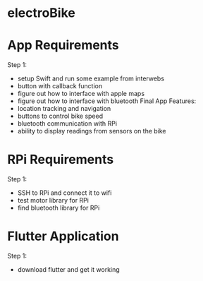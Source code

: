 # electroBike

# App Requirements
Step 1:
- setup Swift and run some example from interwebs
- button with callback function
- figure out how to interface with apple maps
- figure out how to interface with bluetooth
Final App Features:
- location tracking and navigation
- buttons to control bike speed
- bluetooth communication with RPi
- ability to display readings from sensors on the bike

# RPi Requirements
Step 1: 
- SSH to RPi and connect it to wifi
- test motor library for RPi
- find bluetooth library for RPi

# Flutter Application 
Step 1: 
- download flutter and get it working
